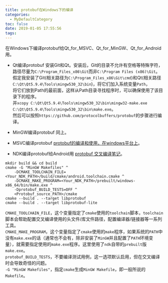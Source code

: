 ```yaml
---
title: protobuf在Windows下的编译
categories:
  - MyDefaultCategory
toc: false
date: 2019-01-05 17:55:56
tags:
---
```

在Windows下编译protobuf给Qt_for_MSVC、Qt_for_MinGW、Qt_for_Android用。
<!-- more -->

* Qt编译protobuf
安装Git和Qt。安装后，Git的目录不允许有空格等特殊字符，路径尽量为`C:\Program_Files_x86\Git`而非`C:\Program Files (x86)\Git`。  
假定我安装了Git(相关路径为`C:\Program_Files_x86\Git\cmd`)和Qt(相关路径`C:\Qt\Qt5.9.4\Tools\mingw530_32\bin`)，将它们加入系统变量`Path`，  
将它们放到Path的最前面，这样从Path目录寻找程序时，可以确保使用了该目录下的程序。  
并`xcopy C:\Qt\Qt5.9.4\Tools\mingw530_32\bin\mingw32-make.exe C:\Qt\Qt5.9.4\Tools\mingw530_32\bin\make.exe`。  
然后可以按照`https://github.com/protocolbuffers/protobuf`的步骤进行编译。  

* MinGW编译protobuf
同上。  

* MSVC编译protobuf
[protobuf的编译和使用，在windows平台上](https://blog.csdn.net/hp_cpp/article/details/81561310)。  

* NDK编译protobuf给Android用
[protobuf 交叉编译笔记](https://www.cnblogs.com/UniqPtr/p/7859758.html)。  
```
mkdir build && cd build
cmake -G "MinGW Makefiles" ^
    -DCMAKE_TOOLCHAIN_FILE=<Your_NDK_PATH>/build/cmake/android.toolchain.cmake ^
    -DCMAKE_MAKE_PROGRAM=<Your_NDK_PATH>/prebuilt/windows-x86_64/bin/make.exe ^
    -Dprotobuf_BUILD_TESTS=OFF ^
    <Protobuf_source_PATH>/cmake
cmake --build . --target libprotobuf
cmake --build . --target libprotobuf-lite
```
`CMAKE_TOOLCHAIN_FILE`，这个变量指定了`cmake`使用的`toolchain`脚本，`toolchain`脚本会帮助配置交叉编译使用的头文件/库文件路径，配置编译器/链接器等一系列工具。  
`CMAKE_MAKE_PROGRAM`，这个变量指定了`cmake`使用的`make`程序，如果系统的`PATH`中没有`make.exe`的话（通常也不会有，除非安装了`MinGW`并且配置了`PATH`环境变量），就需要指定使用的`make.exe`程序。这里使用了`ndk`自带的`prebuilt`版`make.exe`。  
`protobuf_BUILD_TESTS`，不要编译测试用例，这一选项默认启用，但在交叉编译时会导致奇怪的问题。  
`-G "MinGW Makefiles"`，指定`cmake`生成`MinGW Makefile`，即一般所说的`Makefile`。  
